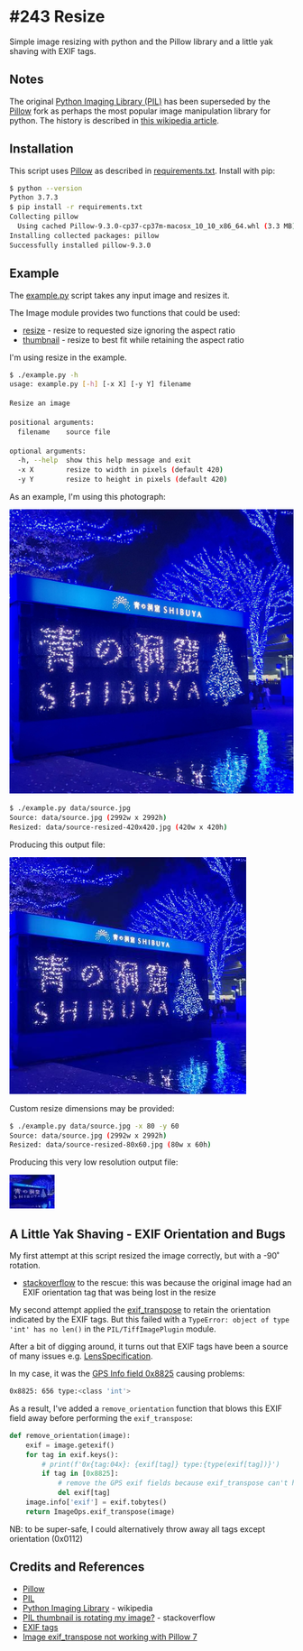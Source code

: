 # #243 Resize

Simple image resizing with python and the Pillow library and a little yak shaving with EXIF tags.

## Notes

The original [Python Imaging Library (PIL)](https://pypi.org/project/PIL/) has been superseded by
the [Pillow](https://pypi.org/project/Pillow/) fork as perhaps the most popular image manipulation library for python.
The history is described in [this wikipedia article](https://en.wikipedia.org/wiki/Python_Imaging_Library).

## Installation

This script uses [Pillow](https://pypi.org/project/Pillow/) as described in [requirements.txt](./requirements.txt). Install with pip:

```sh
$ python --version
Python 3.7.3
$ pip install -r requirements.txt
Collecting pillow
  Using cached Pillow-9.3.0-cp37-cp37m-macosx_10_10_x86_64.whl (3.3 MB)
Installing collected packages: pillow
Successfully installed pillow-9.3.0
```

## Example

The [example.py](./example.py) script takes any input image and resizes it.

The Image module provides two functions that could be used:

* [resize](https://pillow.readthedocs.io/en/stable/reference/Image.html#PIL.Image.Image.resize) - resize to requested size ignoring the aspect ratio
* [thumbnail](https://pillow.readthedocs.io/en/stable/reference/Image.html#PIL.Image.Image.thumbnail) - resize to best fit while retaining the aspect ratio

I'm using resize in the example.

```sh
$ ./example.py -h
usage: example.py [-h] [-x X] [-y Y] filename

Resize an image

positional arguments:
  filename    source file

optional arguments:
  -h, --help  show this help message and exit
  -x X        resize to width in pixels (default 420)
  -y Y        resize to height in pixels (default 420)
```

As an example, I'm using this photograph:

![source](./data/source.jpg)

```sh
$ ./example.py data/source.jpg
Source: data/source.jpg (2992w x 2992h)
Resized: data/source-resized-420x420.jpg (420w x 420h)
```

Producing this output file:

![source-resized-420x420](./data/source-resized-420x420.jpg)

Custom resize dimensions may be provided:

```sh
$ ./example.py data/source.jpg -x 80 -y 60
Source: data/source.jpg (2992w x 2992h)
Resized: data/source-resized-80x60.jpg (80w x 60h)
```

Producing this very low resolution output file:

![source-resized-80x60](./data/source-resized-80x60.jpg)

## A Little Yak Shaving - EXIF Orientation and Bugs

My first attempt at this script resized the image correctly, but with a -90˚ rotation.

* [stackoverflow](https://stackoverflow.com/questions/4228530/pil-thumbnail-is-rotating-my-image) to the rescue: this was because the original image had an EXIF orientation tag that was being lost in the resize

My second attempt applied the
[exif_transpose](https://pillow.readthedocs.io/en/stable/reference/ImageOps.html#PIL.ImageOps.exif_transpose)
to retain the orientation indicated by the EXIF tags. But this failed with a `TypeError: object of type 'int' has no len()` in the `PIL/TiffImagePlugin` module.

After a bit of digging around, it turns out that EXIF tags have been a source of many issues e.g. [LensSpecification](https://github.com/python-pillow/Pillow/issues/4346).

In my case, it was the [GPS Info field 0x8825](https://exiftool.org/TagNames/EXIF.html) causing problems:

```sh
0x8825: 656 type:<class 'int'>
```

As a result, I've added a `remove_orientation` function that blows this EXIF field away before performing the `exif_transpose`:

```python
def remove_orientation(image):
    exif = image.getexif()
    for tag in exif.keys():
        # print(f'0x{tag:04x}: {exif[tag]} type:{type(exif[tag])}')
        if tag in [0x8825]:
            # remove the GPS exif fields because exif_transpose can't handle the tags I have in the source image
            del exif[tag]
    image.info['exif'] = exif.tobytes()
    return ImageOps.exif_transpose(image)
```

NB: to be super-safe, I could alternatively throw away all tags except orientation (0x0112)

## Credits and References

* [Pillow](https://pypi.org/project/Pillow/)
* [PIL](https://pypi.org/project/PIL/)
* [Python Imaging Library](https://en.wikipedia.org/wiki/Python_Imaging_Library) - wikipedia
* [PIL thumbnail is rotating my image?](https://stackoverflow.com/questions/4228530/pil-thumbnail-is-rotating-my-image) - stackoverflow
* [EXIF tags](https://exiftool.org/TagNames/EXIF.html)
* [Image exif_transpose not working with Pillow 7](https://github.com/python-pillow/Pillow/issues/4346)
